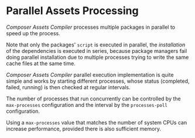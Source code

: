 # Parallel Assets Processing

_Composer Assets Compiler_ processes multiple packages in parallel to speed up the process.

Note that only the packages' `script` is executed in parallel, the _installation_ of the dependencies is executed in series, because package managers fail doing parallel installation due to multiple processes trying to write the same cache files at the same time.

_Composer Assets Compiler_ parallel execution implementation is quite simple and works by starting different processes, whose status (completed, failed, running) is then checked at regular intervals.

The number of processes that run concurrently can be controlled by the `max-processes` configuration and the interval by the `processes-poll` configuration.

Using a `max-processes` value that matches the number of system CPUs can increase performance, provided there is also sufficient memory.
